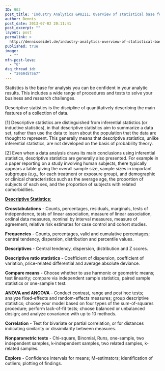 ```yaml
---
ID: 902
post_title: 'Industry Analytics &#8211; Overview of statistical base for analysis'
author: Dennis
post_date: 2013-07-02 20:11:41
post_excerpt: ""
layout: post
permalink: >
  http://dennisseidel.de/industry-analytics-overview-of-statistical-base-for-analysis/
published: true
image:
  - ""
mfn-post-love:
  - "0"
dsq_thread_id:
  - "3959457567"
---
```

Statistics is the base for analysis you can be confident in your analytic results. This includes a wide range of procedures and tests to solve your business and research challenges.

Descriptive statistics is the discipline of quantitatively describing the main features of a collection of data.

[1] Descriptive statistics are distinguished from inferential statistics (or inductive statistics), in that descriptive statistics aim to summarize a data set, rather than use the data to learn about the population that the data are thought to represent. This generally means that descriptive statistics, unlike inferential statistics, are not developed on the basis of probability theory.

[2] Even when a data analysis draws its main conclusions using inferential statistics, descriptive statistics are generally also presented. For example in a paper reporting on a study involving human subjects, there typically appears a table giving the overall sample size, sample sizes in important subgroups (e.g., for each treatment or exposure group), and demographic or clinical characteristics such as the average age, the proportion of subjects of each sex, and the proportion of subjects with related comorbidities.

<strong><span style="text-decoration: underline;">Descriptive Statistics:</span></strong>

<strong>Crosstabulations</strong> - Counts, percentages, residuals, marginals, tests of independence, tests of linear association, measure of linear association, ordinal data measures, nominal by interval measures, measure of agreement, relative risk estimates for case control and cohort studies.

<strong>Frequencies</strong> - Counts, percentages, valid and cumulative percentages; central tendency, dispersion, distribution and percentile values.

<strong>Descriptives</strong> - Central tendency, dispersion, distribution and Z scores.

<strong>Descriptive ratio statistics</strong> - Coefficient of dispersion, coefficient of variation, price-related differential and average absolute deviance.

<strong>Compare means</strong> - Choose whether to use harmonic or geometric means; test linearity; compare via independent sample statistics, paired sample statistics or one-sample t test.

<strong>ANOVA and ANCOVA</strong> - Conduct contrast, range and post hoc tests; analyze fixed-effects and random-effects measures; group descriptive statistics; choose your model based on four types of the sum-of-squares procedure; perform lack-of-fit tests; choose balanced or unbalanced design; and analyze covariance with up to 10 methods.

<strong>Correlation</strong> - Test for bivariate or partial correlation, or for distances indicating similarity or dissimilarity between measures.

<strong>Nonparametric tests</strong> - Chi-square, Binomial, Runs, one-sample, two independent samples, k-independent samples, two related samples, k-related samples.

<strong>Explore</strong> - Confidence intervals for means; M-estimators; identification of outliers; plotting of findings.